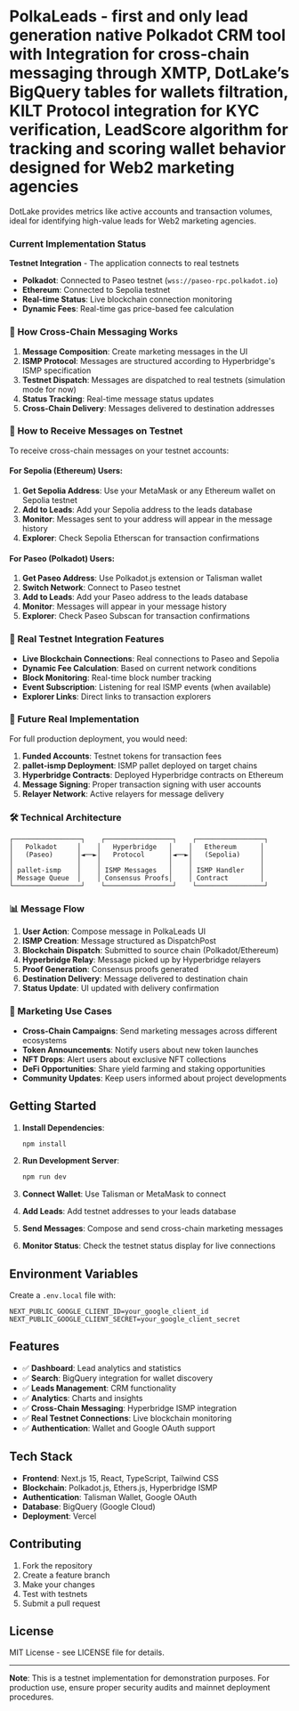 # PolkaLeads - first and only lead generation native Polkadot CRM tool with Integration for cross-chain messaging through XMTP, DotLake’s BigQuery tables for wallets filtration, KILT Protocol integration for KYC verification, LeadScore algorithm for tracking and scoring wallet behavior designed for Web2 marketing agencies
DotLake provides metrics like active accounts and transaction volumes, ideal for identifying high-value leads for Web2 marketing agencies.



### Current Implementation Status

**Testnet Integration** - The application connects to real testnets

- **Polkadot**: Connected to Paseo testnet (`wss://paseo-rpc.polkadot.io`)
- **Ethereum**: Connected to Sepolia testnet 
- **Real-time Status**: Live blockchain connection monitoring
- **Dynamic Fees**: Real-time gas price-based fee calculation

### 🔧 How Cross-Chain Messaging Works

1. **Message Composition**: Create marketing messages in the UI
2. **ISMP Protocol**: Messages are structured according to Hyperbridge's ISMP specification
3. **Testnet Dispatch**: Messages are dispatched to real testnets (simulation mode for now)
4. **Status Tracking**: Real-time message status updates
5. **Cross-Chain Delivery**: Messages delivered to destination addresses

### 📱 How to Receive Messages on Testnet

To receive cross-chain messages on your testnet accounts:

#### For Sepolia (Ethereum) Users:
1. **Get Sepolia Address**: Use your MetaMask or any Ethereum wallet on Sepolia testnet
2. **Add to Leads**: Add your Sepolia address to the leads database
3. **Monitor**: Messages sent to your address will appear in the message history
4. **Explorer**: Check Sepolia Etherscan for transaction confirmations

#### For Paseo (Polkadot) Users:
1. **Get Paseo Address**: Use Polkadot.js extension or Talisman wallet
2. **Switch Network**: Connect to Paseo testnet
3. **Add to Leads**: Add your Paseo address to the leads database
4. **Monitor**: Messages will appear in your message history
5. **Explorer**: Check Paseo Subscan for transaction confirmations

### 🚀 Real Testnet Integration Features

- **Live Blockchain Connections**: Real connections to Paseo and Sepolia
- **Dynamic Fee Calculation**: Based on current network conditions
- **Block Monitoring**: Real-time block number tracking
- **Event Subscription**: Listening for real ISMP events (when available)
- **Explorer Links**: Direct links to transaction explorers

### 🔮 Future Real Implementation

For full production deployment, you would need:

1. **Funded Accounts**: Testnet tokens for transaction fees
2. **pallet-ismp Deployment**: ISMP pallet deployed on target chains
3. **Hyperbridge Contracts**: Deployed Hyperbridge contracts on Ethereum
4. **Message Signing**: Proper transaction signing with user accounts
5. **Relayer Network**: Active relayers for message delivery

### 🛠 Technical Architecture

```
┌─────────────────┐    ┌─────────────────┐    ┌─────────────────┐
│   Polkadot     │    │   Hyperbridge   │    │   Ethereum      │
│   (Paseo)      │◄──►│   Protocol      │◄──►│   (Sepolia)     │
│                │    │                 │    │                 │
│ pallet-ismp    │    │ ISMP Messages   │    │ ISMP Handler    │
│ Message Queue  │    │ Consensus Proofs│    │ Contract        │
└─────────────────┘    └─────────────────┘    └─────────────────┘
```

### 📊 Message Flow

1. **User Action**: Compose message in PolkaLeads UI
2. **ISMP Creation**: Message structured as DispatchPost
3. **Blockchain Dispatch**: Submitted to source chain (Polkadot/Ethereum)
4. **Hyperbridge Relay**: Message picked up by Hyperbridge relayers
5. **Proof Generation**: Consensus proofs generated
6. **Destination Delivery**: Message delivered to destination chain
7. **Status Update**: UI updated with delivery confirmation

### 🎯 Marketing Use Cases

- **Cross-Chain Campaigns**: Send marketing messages across different ecosystems
- **Token Announcements**: Notify users about new token launches
- **NFT Drops**: Alert users about exclusive NFT collections
- **DeFi Opportunities**: Share yield farming and staking opportunities
- **Community Updates**: Keep users informed about project developments

## Getting Started

1. **Install Dependencies**:
   ```bash
   npm install
   ```

2. **Run Development Server**:
   ```bash
   npm run dev
   ```

3. **Connect Wallet**: Use Talisman or MetaMask to connect
4. **Add Leads**: Add testnet addresses to your leads database
5. **Send Messages**: Compose and send cross-chain marketing messages
6. **Monitor Status**: Check the testnet status display for live connections

## Environment Variables

Create a `.env.local` file with:

```env
NEXT_PUBLIC_GOOGLE_CLIENT_ID=your_google_client_id
NEXT_PUBLIC_GOOGLE_CLIENT_SECRET=your_google_client_secret
```

## Features

- ✅ **Dashboard**: Lead analytics and statistics
- ✅ **Search**: BigQuery integration for wallet discovery
- ✅ **Leads Management**: CRM functionality
- ✅ **Analytics**: Charts and insights
- ✅ **Cross-Chain Messaging**: Hyperbridge ISMP integration
- ✅ **Real Testnet Connections**: Live blockchain monitoring
- ✅ **Authentication**: Wallet and Google OAuth support

## Tech Stack

- **Frontend**: Next.js 15, React, TypeScript, Tailwind CSS
- **Blockchain**: Polkadot.js, Ethers.js, Hyperbridge ISMP
- **Authentication**: Talisman Wallet, Google OAuth
- **Database**: BigQuery (Google Cloud)
- **Deployment**: Vercel

## Contributing

1. Fork the repository
2. Create a feature branch
3. Make your changes
4. Test with testnets
5. Submit a pull request

## License

MIT License - see LICENSE file for details.

---

**Note**: This is a testnet implementation for demonstration purposes. For production use, ensure proper security audits and mainnet deployment procedures.
